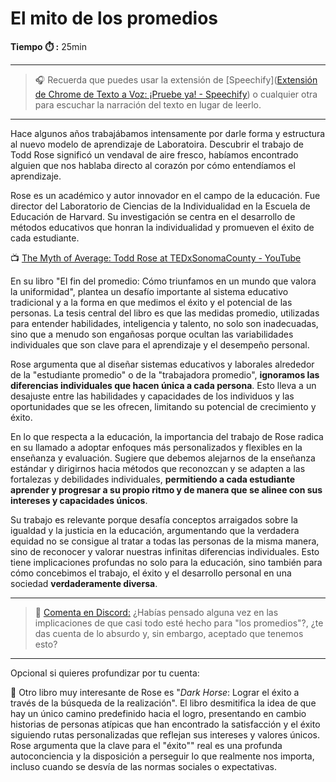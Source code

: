 # El mito de los promedios

**Tiempo :stopwatch: :** 25min

---

> :headphones: Recuerda que puedes usar la extensión de [Speechify]([Extensión de Chrome de Texto a Voz: ¡Pruebe ya! - Speechify](https://speechify.com/es/extension-de-chrome/)) o cualquier otra para escuchar la narración del texto en lugar de leerlo.

---

Hace algunos años trabajábamos intensamente por darle forma y estructura al nuevo modelo de aprendizaje de Laboratoira. Descubrir el trabajo de Todd Rose significó un vendaval de aire fresco, habíamos encontrado alguien que nos hablaba directo al corazón por cómo entendíamos el aprendizaje.

Rose es un académico y autor innovador en el campo de la educación. Fue director del Laboratorio de Ciencias de la Individualidad en la Escuela de Educación de Harvard. Su investigación se centra en el desarrollo de métodos educativos que honran la individualidad y promueven el éxito de cada estudiante.

:tv: [The Myth of Average: Todd Rose at TEDxSonomaCounty - YouTube](https://youtu.be/4eBmyttcfU4?si=B1RXztfKsg-ESxY8) 

En su libro "El fin del promedio: Cómo triunfamos en un mundo que valora la uniformidad", plantea un desafío importante al sistema educativo tradicional y a la forma en que medimos el éxito y el potencial de las personas. La tesis central del libro es que las medidas promedio, utilizadas para entender habilidades, inteligencia y talento, no solo son inadecuadas, sino que a menudo son engañosas porque ocultan las variabilidades individuales que son clave para el aprendizaje y el desempeño personal.

Rose argumenta que al diseñar sistemas educativos y laborales alrededor de la "estudiante promedio" o de la "trabajadora promedio", **ignoramos las diferencias individuales que hacen única a cada persona**. Esto lleva a un desajuste entre las habilidades y capacidades de los individuos y las oportunidades que se les ofrecen, limitando su potencial de crecimiento y éxito.

En lo que respecta a la educación, la importancia del trabajo de Rose radica en su llamado a adoptar enfoques más personalizados y flexibles en la enseñanza y evaluación. Sugiere que debemos alejarnos de la enseñanza estándar y dirigirnos hacia métodos que reconozcan y se adapten a las fortalezas y debilidades individuales, **permitiendo a cada estudiante aprender y progresar a su propio ritmo y de manera que se alinee con sus intereses y capacidades únicos**.

Su trabajo es relevante porque desafía conceptos arraigados sobre la igualdad y la justicia en la educación, argumentando que la verdadera equidad no se consigue al tratar a todas las personas de la misma manera, sino de reconocer y valorar nuestras infinitas diferencias individuales. Esto tiene implicaciones profundas no solo para la educación, sino también para cómo concebimos el trabajo, el éxito y el desarrollo personal en una sociedad **verdaderamente diversa**.

---

> 💬 [Comenta en Discord:](https://discord.com/channels/1209273049304666113/1215448579662028820) ¿Habías pensado alguna vez en las implicaciones de que casi todo esté hecho para "los promedios"?, ¿te das cuenta de lo absurdo y, sin embargo, aceptado que tenemos esto?

---

Opcional si quieres profundizar por tu cuenta:

:seedling: Otro libro muy interesante de Rose es "*Dark Horse*: Lograr el éxito a través de la búsqueda de la realización". El libro desmitifica la idea de que hay un único camino predefinido hacia el logro, presentando en cambio historias de personas atípicas que han encontrado la satisfacción y el éxito siguiendo rutas personalizadas que reflejan sus intereses y valores únicos. Rose argumenta que la clave para el "éxito"" real es una profunda autoconciencia y la disposición a perseguir lo que realmente nos importa, incluso cuando se desvía de las normas sociales o expectativas. 
